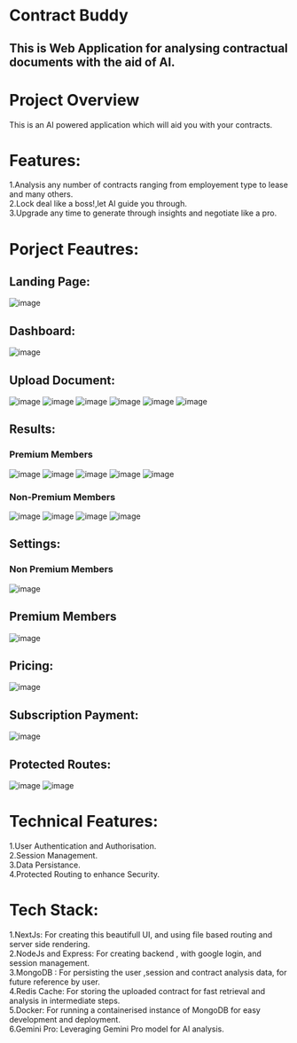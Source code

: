 ﻿# Contract Buddy

## This is Web Application for analysing contractual documents with the aid of AI.

# Project Overview
This is an AI powered application which will aid you with your contracts.

# Features:
1.Analysis any number of contracts ranging from employement type to lease and many others.\
2.Lock deal like a boss!,let AI guide you through.\
3.Upgrade any time to generate through insights and negotiate like a pro.

# Porject Feautres:
## Landing Page:
![image](https://github.com/user-attachments/assets/cd956f6a-64b0-4a59-afc5-a2712b8e6f05)

## Dashboard:
![image](https://github.com/user-attachments/assets/fe414342-3587-4719-8c8b-dfd1ea56b9e6)

## Upload Document:
![image](https://github.com/user-attachments/assets/c0e99541-d349-4d8d-b4a8-16c37aae2cb7)
![image](https://github.com/user-attachments/assets/5c1d4c0e-686f-4ed4-9653-f00b7ba5854b)
![image](https://github.com/user-attachments/assets/2e402f9c-53bd-4d58-9c3c-151fe673f202)
![image](https://github.com/user-attachments/assets/2a24da9f-b7fd-437f-a3a6-2f3bce802cf0)
![image](https://github.com/user-attachments/assets/dc3985d6-3c9b-4cee-8734-161a92dc5fb9)
![image](https://github.com/user-attachments/assets/f2cc6e0a-4f10-41aa-8005-49a28efc02c4)

## Results:
### Premium Members
![image](https://github.com/user-attachments/assets/ff2f0b5c-e54e-44b4-827e-f3587cd31bd5)
![image](https://github.com/user-attachments/assets/4a207628-f7ae-4ee6-a78b-bfb2cecdb42d)
![image](https://github.com/user-attachments/assets/ddbba754-442a-4518-91d0-933bd243ae63)
![image](https://github.com/user-attachments/assets/653c8286-5a0e-4a15-8841-17e96ef1ad5f)
![image](https://github.com/user-attachments/assets/28489773-9de2-498c-b027-d1942557c266)

### Non-Premium Members
![image](https://github.com/user-attachments/assets/607930ce-833f-4d9f-8eb3-113b33cffa3d)
![image](https://github.com/user-attachments/assets/c5ce8a24-5e32-4b09-81dc-3690ac1556f5)
![image](https://github.com/user-attachments/assets/9a4187aa-1e55-47ee-a9e1-a6d6f166cd36)
![image](https://github.com/user-attachments/assets/bebd2b3d-8cab-4c96-8e40-9894a6b6c42c)

## Settings:
### Non Premium Members
![image](https://github.com/user-attachments/assets/726996fb-13dc-43cb-b72d-28664eeda797)

## Premium Members
![image](https://github.com/user-attachments/assets/8179ebf6-0f06-4e5c-9932-2df1d42607a0)

## Pricing:
![image](https://github.com/user-attachments/assets/0b561e5e-7925-4d29-b1c6-998c7a358285)

## Subscription Payment:
![image](https://github.com/user-attachments/assets/6a7ac419-9ecd-482b-948e-ec5b4bcace30)


## Protected Routes:
![image](https://github.com/user-attachments/assets/bfeca989-e1e3-4f90-a37d-60b220d96746)
![image](https://github.com/user-attachments/assets/693f11aa-ea76-4fdf-8ab1-5e17e889f1bb)

# Technical Features:
1.User Authentication and Authorisation.\
2.Session Management.\
3.Data Persistance.\
4.Protected Routing to enhance Security.

# Tech Stack:
1.NextJs: For creating this beautifull UI, and using file based routing and server side rendering.\
2.NodeJs and Express: For creating backend , with google login, and session management.\
3.MongoDB : For persisting the user ,session and contract analysis data, for future reference by user.\
4.Redis Cache: For storing the uploaded contract for fast retrieval and analysis in intermediate steps.\
5.Docker: For running a containerised instance of MongoDB for easy development and deployment.\
6.Gemini Pro: Leveraging Gemini Pro model for AI analysis.


